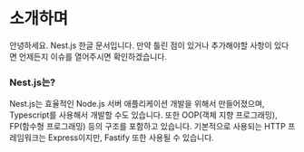# 소개하며

안녕하세요. Nest.js 한글 문서입니다. 만약 틀린 점이 있거나 추가해야할 사항이 있다면 언제든지 이슈를 열어주시면 확인하겠습니다.

### Nest.js는?

Nest.js는 효율적인 Node.js 서버 애플리케이션 개발을 위해서 만들어졌으며, Typescript를 사용해서 개발할 수도 있습니다. 또한 OOP(객체 지향 프로그래밍), FP(함수형 프로그래밍) 등의 구조를 포함하고 있습니다. 기본적으로 사용되는 HTTP 프레임워크는 Express이지만, Fastify 또한 사용될 수 있습니다.
